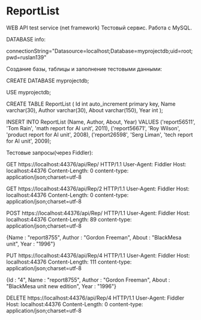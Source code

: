 # ReportList
WEB API test service (net framework)
Тестовый сервис. Работа с MySQL.

DATABASE info:

connectionString="Datasource=localhost;Database=myprojectdb;uid=root;pwd=ruslan139"

Создание базы, таблицы и заполнение тестовыми данными:

CREATE DATABASE myprojectdb;

USE myprojectdb;
 
CREATE TABLE ReportList
(
    Id int auto_increment primary key,
    Name varchar(30),
    Author varchar(30),
    About varchar(150),
    Year int
);

INSERT INTO ReportList (Name, Author, About, Year) VALUES 
('report56511', 'Tom Rain', 'math report for AI unit', 2011),
('report56671', 'Roy Wilson', 'product report for AI unit', 2008),
('report26598', 'Serg Liman', 'tech report for AI unit', 2009);


Тестовые запросы(через Fiddler):

GET https://localhost:44376/api/Rep/ HTTP/1.1
User-Agent: Fiddler
Host: localhost:44376
Content-Length: 0
content-type: application/json;charset=utf-8



GET https://localhost:44376/api/Rep/2 HTTP/1.1
User-Agent: Fiddler
Host: localhost:44376
Content-Length: 0
content-type: application/json;charset=utf-8



POST https://localhost:44376/api/Rep/ HTTP/1.1
User-Agent: Fiddler
Host: localhost:44376
Content-Length: 89
content-type: application/json;charset=utf-8

{Name : "report8755", Author : "Gordon Freeman", About : "BlackMesa unit", Year : "1996"}


PUT https://localhost:44376/api/Rep/4 HTTP/1.1
User-Agent: Fiddler
Host: localhost:44376
Content-Length: 111
content-type: application/json;charset=utf-8

{Id : "4", Name : "report8755", Author : "Gordon Freeman", About : "BlackMesa unit new edition", Year : "1996"}


DELETE https://localhost:44376/api/Rep/4 HTTP/1.1
User-Agent: Fiddler
Host: localhost:44376
Content-Length: 0
content-type: application/json;charset=utf-8

